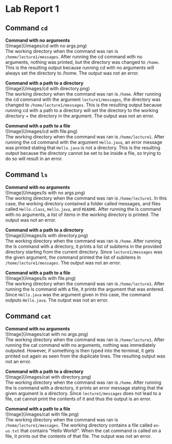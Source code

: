 # Lab Report 1

## Command `cd`
**Command with no arguments**  
![Image](/images/cd with no args.png)  
The working directory when the command was ran is `/home/lecture1/messages`.
After running the cd command with no arguments, nothing was printed, but the directory was changed to `/home`. This is the resulting output because running cd with no arguments will always set the directory to /home. 
The output was not an error.

**Command with a path to a directory**  
![Image](/images/cd with directory.png)  
The working directory when the command was ran is `/home`. 
After running the cd command with the argument `lecture1/messages`, the directory was changed to `/home/lecture1/messages`. This is the resulting output because running cd with a path to a directory will set the directory to the working directory + the directory in the argument. 
The output was not an error.

**Command with a path to a file**  
![Image](/images/cd with file.png)  
The working directory when the command was ran is `/home/lecture1`.
After running the cd command with the argument `Hello.java`, an error message was printed stating that `Hello.java` is not a directory. This is the resulting output because the directory cannot be set to be inside a file, so trying to do so will result in an error. 

## Command `ls`
**Command with no arguments**  
![Image](/images/ls with no args.png)  
The working directory when the command was ran is `/home/lecture1`.
In this case, the working directory contained a folder called messages, and files called `Hello.class`, `Hello.java`, and `README`. After running the ls command with no arguments, a list of items in the working directory is printed. 
The output was not an error.

**Command with a path to a directory**  
![Image](/images/ls with directory.png)  
The working directory when the command was ran is `/home`.
After running the ls command with a directory, it prints a list of subitems in the provided directory starting from the current directory. Since `lecture1/messages` was the given argument, the command printed the list of subitems in `/home/lecture1/messages`.
The output was not an error.

**Command with a path to a file**  
![Image](/images/ls with file.png)  
The working directory when the command was ran is `/home/lecture1`.
After running the ls command with a file, it prints the argument that was entered. Since `Hello.java` was the argument given in this case, the command outputs `Hello.java`.
The output was not an error.

## Command `cat`
**Command with no arguments**  
![Image](/images/cat with no args.png)  
The working directory when the command was ran is `/home/lecture1`.
After running the cat command with no arguments, nothing was immediately outputed. However, if something is then typed into the terminal, it gets printed out again as seen from the duplicate lines.
The resulting output was not an error.

**Command with a path to a directory**  
![Image](/images/cat with directory.png)  
The working directory when the command was ran is `/home`.
After running the ls command with a directory, it prints an error message stating that the given argument is a directory. Since `lecture1/messages` does not lead to a file, cat cannot print the contents of it and thus the output is an error.

**Command with a path to a file**  
![Image](/images/cat with file.png)  
The working directory when the command was ran is `/home/lecture1/messages`.
The working directory contains a file called `en-us.txt` that contains "Hello World!". When the cat command is called on a file, it prints out the contents of that file. 
The output was not an error.
